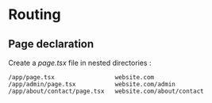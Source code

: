 <!-- .slide: class="two-column with-code" -->

# Routing

## Page declaration

Create a _page.tsx_ file in nested directories :

```
/app/page.tsx                 website.com
/app/admin/page.tsx           website.com/admin
/app/about/contact/page.tsx   website.com/about/contact
```
